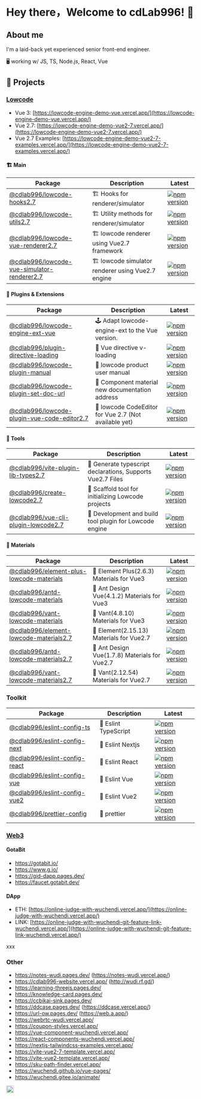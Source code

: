 # Hey there，Welcome to cdLab996! 👋

<!-- Consider things from every angle. -->

## About me

I'm a laid-back yet experienced senior front-end engineer.

🖥️ working w/ JS, TS, Node.js, React, Vue

## 🚀 Projects

### [Lowcode](https://github.com/orgs/cdLab996/projects/1/views/1)

- Vue 3: [https://lowcode-engine-demo-vue.vercel.app/](https://lowcode-engine-demo-vue.vercel.app/)
- Vue 2.7: [https://lowcode-engine-demo-vue2-7.vercel.app/](https://lowcode-engine-demo-vue2-7.vercel.app/)
- Vue 2.7
  Examples: [https://lowcode-engine-demo-vue2-7-examples.vercel.app/](https://lowcode-engine-demo-vue2-7-examples.vercel.app/)

#### 🏗️ Main

| Package                                                                                                                                    | Description                                      | Latest                                                                                                                                                                         |
| ------------------------------------------------------------------------------------------------------------------------------------------ | ------------------------------------------------ | ------------------------------------------------------------------------------------------------------------------------------------------------------------------------------ |
| [@cdlab996/lowcode-hooks2.7](https://github.com/cdLab996/lowcode-engine-vue2.7/tree/main/packages/hooks)                                   | 🏗️ Hooks for renderer/simulator                   | [![npm version](https://img.shields.io/npm/v/@cdlab996/lowcode-hooks2.7?logo=npm)](https://www.npmjs.com/package/@cdlab996/lowcode-hooks2.7)                                   |
| [@cdlab996/lowcode-utils2.7](https://github.com/cdLab996/lowcode-engine-vue2.7/tree/main/packages/utils)                                   | 🏗️ Utility methods for renderer/simulator         | [![npm version](https://img.shields.io/npm/v/@cdlab996/lowcode-utils2.7?logo=npm)](https://www.npmjs.com/package/@cdlab996/lowcode-utils2.7)                                   |
| [@cdlab996/lowcode-vue-renderer2.7](https://github.com/cdLab996/lowcode-engine-vue2.7/tree/main/packages/vue-renderer)                     | 🏗️ lowcode renderer using Vue2.7 framework        | [![npm version](https://img.shields.io/npm/v/@cdlab996/lowcode-vue-renderer2.7?logo=npm)](https://www.npmjs.com/package/@cdlab996/lowcode-vue-renderer2.7)                     |
| [@cdlab996/lowcode-vue-simulator-renderer2.7](https://github.com/cdLab996/lowcode-engine-vue2.7/tree/main/packages/vue-simulator-renderer) | 🏗️ lowcode simulator renderer using Vue2.7 engine | [![npm version](https://img.shields.io/npm/v/@cdlab996/lowcode-vue-simulator-renderer2.7?logo=npm)](https://www.npmjs.com/package/@cdlab996/lowcode-vue-simulator-renderer2.7) |

#### 🧩 Plugins & Extensions

| Package                                                                                                                                     | Description                                          | Latest                                                                                                                                                                         |
| ------------------------------------------------------------------------------------------------------------------------------------------- | ---------------------------------------------------- | ------------------------------------------------------------------------------------------------------------------------------------------------------------------------------ |
| [@cdlab996/lowcode-engine-ext-vue](https://github.com/cdLab996/lowcode-engine-ext-vue)                                                      | 🕹️ Adapt lowcode-engine-ext to the Vue version.       | [![npm version](https://img.shields.io/npm/v/@cdlab996/lowcode-engine-ext-vue?logo=npm)](https://www.npmjs.com/package/@cdlab996/lowcode-engine-ext-vue)                       |
| [@cdlab996/plugin-directive-loading](https://github.com/cdLab996/lowcode-engine-plugins/tree/main/packages/plugin-directive-loading)        | 🧩 Vue directive v-loading                            | [![npm version](https://img.shields.io/npm/v/@cdlab996/plugin-directive-loading?logo=npm)](https://www.npmjs.com/package/@cdlab996/plugin-directive-loading)                   |
| [@cdlab996/lowcode-plugin-manual](https://github.com/cdLab996/lowcode-engine-plugins/tree/main/packages/plugin-manual)                      | 🧩 lowcode product user manual                        | [![npm version](https://img.shields.io/npm/v/@cdlab996/lowcode-plugin-manual?logo=npm)](https://www.npmjs.com/package/@cdlab996/lowcode-plugin-manual)                         |
| [@cdlab996/lowcode-plugin-set-doc-url](https://github.com/cdLab996/lowcode-engine-plugins/tree/main/packages/plugin-set-doc-url)            | 🧩 Component material new documentation address       | [![npm version](https://img.shields.io/npm/v/@cdlab996/lowcode-plugin-set-doc-url?logo=npm)](https://www.npmjs.com/package/@cdlab996/lowcode-plugin-set-doc-url)               |
| [@cdlab996/lowcode-plugin-vue-code-editor2.7](https://github.com/cdLab996/lowcode-engine-plugins/tree/main/packages/plugin-vue-code-editor) | 🧩 lowcode CodeEditor for Vue 2.7 (Not available yet) | [![npm version](https://img.shields.io/npm/v/@cdlab996/lowcode-plugin-vue-code-editor2.7?logo=npm)](https://www.npmjs.com/package/@cdlab996/lowcode-plugin-vue-code-editor2.7) |

#### 🔨 Tools

| Package                                                                                                                              | Description                                               | Latest                                                                                                                                                         |
| ------------------------------------------------------------------------------------------------------------------------------------ | --------------------------------------------------------- | -------------------------------------------------------------------------------------------------------------------------------------------------------------- |
| [@cdlab996/vite-plugin-lib-types2.7](https://github.com/cdLab996/vite-plugin-lib-types2.7)                                           | 🔨 Generate typescript declarations, Supports Vue2.7 Files | [![npm version](https://img.shields.io/npm/v/@cdlab996/vite-plugin-lib-types2.7?logo=npm)](https://www.npmjs.com/package/@cdlab996/vite-plugin-lib-types2.7)   |
| [@cdlab996/create-lowcode2.7](https://github.com/cdLab996/lowcode-engine-tools2.7/blob/main/packages/create-lowcode)                 | 🔨 Scaffold tool for initializing Lowcode projects         | [![npm version](https://img.shields.io/npm/v/@cdlab996/create-lowcode2.7?logo=npm)](https://www.npmjs.com/package/@cdlab996/create-lowcode2.7)                 |
| [@cdlab996/vue-cli-plugin-lowcode2.7](https://github.com/cdLab996/lowcode-engine-tools2.7/blob/main/packages/vue-cli-plugin-lowcode) | 🔨 Development and build tool plugin for Lowcode engine    | [![npm version](https://img.shields.io/npm/v/@cdlab996/vue-cli-plugin-lowcode2.7?logo=npm)](https://www.npmjs.com/package/@cdlab996/vue-cli-plugin-lowcode2.7) |

#### 🎨 Materials

| Package                                                                                                                              | Description                                  | Latest                                                                                                                                                                   |
| ------------------------------------------------------------------------------------------------------------------------------------ | -------------------------------------------- | ------------------------------------------------------------------------------------------------------------------------------------------------------------------------ |
| [@cdlab996/element-plus-lowcode-materials](https://github.com/cdLab996/lowcode-engine-materials-vue/tree/main/packages/element-plus) | 🎨 Element Plus(2.6.3) Materials for Vue3     | [![npm version](https://img.shields.io/npm/v/@cdlab996/element-plus-lowcode-materials?logo=npm)](https://www.npmjs.com/package/@cdlab996/element-plus-lowcode-materials) |
| [@cdlab996/antd-lowcode-materials](https://github.com/cdLab996/lowcode-engine-materials-vue/tree/main/packages/ant-design-vue)       | 🎨 Ant Design Vue(4.1.2) Materials for Vue3   | [![npm version](https://img.shields.io/npm/v/@cdlab996/antd-lowcode-materials?logo=npm)](https://www.npmjs.com/package/@cdlab996/antd-lowcode-materials)                 |
| [@cdlab996/vant-lowcode-materials](https://github.com/cdLab996/lowcode-engine-materials-vue/tree/main/packages/vant)                 | 🎨 Vant(4.8.10) Materials for Vue3            | [![npm version](https://img.shields.io/npm/v/@cdlab996/vant-lowcode-materials?logo=npm)](https://www.npmjs.com/package/@cdlab996/vant-lowcode-materials)                 |
| [@cdlab996/element-lowcode-materials2.7](https://github.com/cdLab996/lowcode-engine-materials-vue2.7/tree/main/packages/element)     | 🎨 Element(2.15.13) Materials for Vue2.7      | [![npm version](https://img.shields.io/npm/v/@cdlab996/element-lowcode-materials2.7?logo=npm)](https://www.npmjs.com/package/@cdlab996/element-lowcode-materials2.7)     |
| [@cdlab996/antd-lowcode-materials2.7](https://github.com/cdLab996/lowcode-engine-materials-vue2.7/tree/main/packages/antd)           | 🎨 Ant Design Vue(1.7.8) Materials for Vue2.7 | [![npm version](https://img.shields.io/npm/v/@cdlab996/antd-lowcode-materials2.7?logo=npm)](https://www.npmjs.com/package/@cdlab996/antd-lowcode-materials2.7)           |
| [@cdlab996/vant-lowcode-materials2.7](https://github.com/cdLab996/lowcode-engine-materials-vue2.7/tree/main/packages/vant)           | 🎨 Vant(2.12.54) Materials for Vue2.7         | [![npm version](https://img.shields.io/npm/v/@cdlab996/vant-lowcode-materials2.7?logo=npm)](https://www.npmjs.com/package/@cdlab996/vant-lowcode-materials2.7)           |

### Toolkit

| Package                                                                                                                    | Description          | Latest                                                                                                                                             |
| -------------------------------------------------------------------------------------------------------------------------- | -------------------- | -------------------------------------------------------------------------------------------------------------------------------------------------- |
| [@cdlab996/eslint-config-ts](https://github.com/WuChenDi/eslint-config-monorepo/tree/main/packages/eslint-config-ts)       | 🔨 Eslint TypeScript | [![npm version](https://img.shields.io/npm/v/@cdlab996/eslint-config-ts?logo=npm)](https://www.npmjs.com/package/@cdlab996/eslint-config-ts)       |
| [@cdlab996/eslint-config-next](https://github.com/WuChenDi/eslint-config-monorepo/tree/main/packages/eslint-config-next)   | 🔨 Eslint Nextjs     | [![npm version](https://img.shields.io/npm/v/@cdlab996/eslint-config-next?logo=npm)](https://www.npmjs.com/package/@cdlab996/eslint-config-next)   |
| [@cdlab996/eslint-config-react](https://github.com/WuChenDi/eslint-config-monorepo/tree/main/packages/eslint-config-react) | 🔨 Eslint React      | [![npm version](https://img.shields.io/npm/v/@cdlab996/eslint-config-react?logo=npm)](https://www.npmjs.com/package/@cdlab996/eslint-config-react) |
| [@cdlab996/eslint-config-vue](https://github.com/WuChenDi/eslint-config-monorepo/tree/main/packages/eslint-config-vue)     | 🔨 Eslint Vue        | [![npm version](https://img.shields.io/npm/v/@cdlab996/eslint-config-vue?logo=npm)](https://www.npmjs.com/package/@cdlab996/eslint-config-vue)     |
| [@cdlab996/eslint-config-vue2](https://github.com/WuChenDi/eslint-config-monorepo/tree/main/packages/eslint-config-vue2)   | 🔨 Eslint Vue2       | [![npm version](https://img.shields.io/npm/v/@cdlab996/eslint-config-vue2?logo=npm)](https://www.npmjs.com/package/@cdlab996/eslint-config-vue2)   |
| [@cdlab996/prettier-config](https://github.com/WuChenDi/eslint-config-monorepo/tree/main/packages/prettier-config)         | 🔨 prettier          | [![npm version](https://img.shields.io/npm/v/@cdlab996/prettier-config?logo=npm)](https://www.npmjs.com/package/@cdlab996/prettier-config)         |

### [Web3](https://github.com/orgs/cdLab996/projects/2)

#### GotaBit

- https://gotabit.io/
- https://www.g.io/
- https://gid-dapp.pages.dev/
- https://faucet.gotabit.dev/

#### DApp 

- ETH: [https://online-judge-with-wuchendi.vercel.app/](https://online-judge-with-wuchendi.vercel.app/)
- LINK: [https://online-judge-with-wuchendi-git-feature-link-wuchendi.vercel.app/](https://online-judge-with-wuchendi-git-feature-link-wuchendi.vercel.app/)

xxx

### Other

- https://notes-wudi.pages.dev/ (https://notes-wudi.vercel.app/)
- https://cdlab996-website.vercel.app/ (http://wudi.rf.gd/)
- https://learning-threejs.pages.dev/
- https://knowledge-card.pages.dev/
- https://ccbikai-sink.pages.dev/
- https://ddcase.pages.dev/ (https://ddcase.vercel.app/)
- https://url-ow.pages.dev/ (https://web.a.app/)
- https://webrtc-wudi.vercel.app/
- https://coupon-styles.vercel.app/
- https://vue-component-wuchendi.vercel.app/
- https://react-components-wuchendi.vercel.app/
- https://nextjs-tailwindcss-examples.vercel.app/
- https://vite-vue2-7-template.vercel.app/
- https://vite-vue2-template.vercel.app/
- https://sku-path-finder.vercel.app/
- https://wuchendi.github.io/vue-pages/
- https://wuchendi.gitee.io/animate/

<div><img height="20" src="https://komarev.com/ghpvc/?username=cdLab996"></div>
